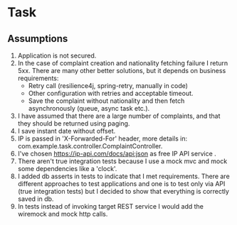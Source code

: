 # Task

## Assumptions

1. Application is not secured.
2. In the case of complaint creation and nationality fetching failure I return 5xx. There are many other
   better solutions, but it depends on business requirements:
   - Retry call (resilience4j, spring-retry, manually in code)
   - Other configuration with retries and acceptable timeout.
   - Save the complaint without nationality and then fetch asynchronously (queue, async task etc.).
3. I have assumed that there are a large number of complaints, and that they should be returned using paging.
4. I save instant date without offset.
5. IP is passed in 'X-Forwarded-For' header, more details in: com.example.task.controller.ComplaintController.
6. I've chosen https://ip-api.com/docs/api:json as free IP API service .
7. There aren't true integration tests because I use a mock mvc and mock some dependencies like a 'clock'. 
8. I added db asserts in tests to indicate that I met requirements. There are different approaches to test applications
   and one is to test only via API (true integration tests) but I decided to show that everything is correctly saved in
   db.
9. In tests instead of invoking target REST service I would add the wiremock and mock http calls. 
